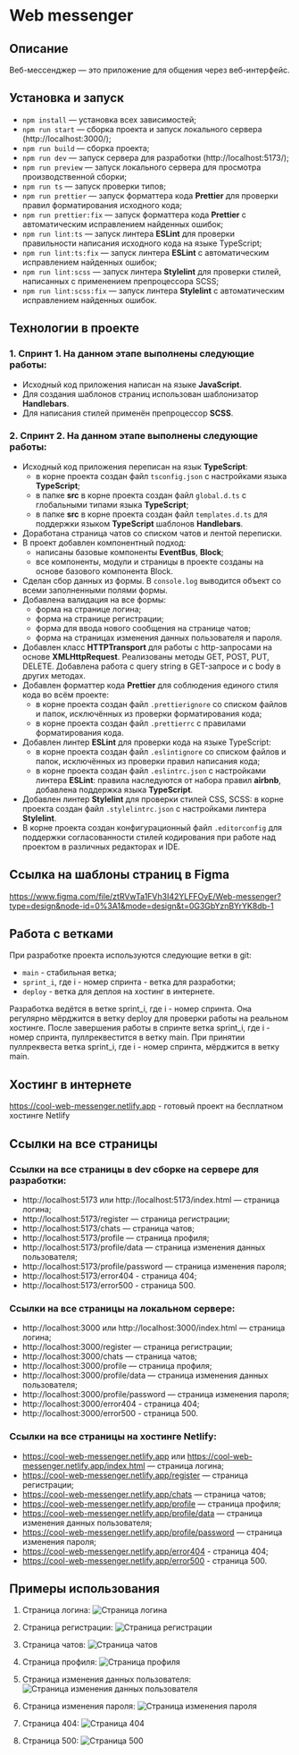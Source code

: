 # Web messenger

## Описание

Веб-мессенджер — это приложение для общения через веб-интерфейс.

## Установка и запуск

- `npm install` — установка всех зависимостей;
- `npm run start` — сборка проекта и запуск локального сервера (http://localhost:3000/);
- `npm run build` — сборка проекта;
- `npm run dev` — запуск сервера для разработки (http://localhost:5173/);
- `npm run preview` — запуск локального сервера для просмотра производственной сборки;
- `npm run ts` — запуск проверки типов;
- `npm run prettier` — запуск форматтера кода **Prettier** для проверки правил форматирования исходного кода;
- `npm run prettier:fix` — запуск форматтера кода **Prettier** с автоматическим исправлением найденных ошибок;
- `npm run lint:ts` — запуск линтера **ESLint** для проверки правильности написания исходного кода на языке TypeScript;
- `npm run lint:ts:fix` — запуск линтера **ESLint** с автоматическим исправлением найденных ошибок;
- `npm run lint:scss` — запуск линтера **Stylelint** для проверки стилей, написанных с применением препроцессора SCSS;
- `npm run lint:scss:fix` — запуск линтера **Stylelint** с автоматическим исправлением найденных ошибок.

## Технологии в проекте

### 1. **Спринт 1**. На данном этапе выполнены следующие работы:

- Исходный код приложения написан на языке **JavaScript**.
- Для создания шаблонов страниц использован шаблонизатор **Handlebars**.
- Для написания стилей применён препроцессор **SCSS**.

### 2. **Спринт 2**. На данном этапе выполнены следующие работы:

- Исходный код приложения переписан на язык **TypeScript**:
  - в корне проекта создан файл `tsconfig.json` с настройками языка **TypeScript**;
  - в папке **src** в корне проекта создан файл `global.d.ts` с глобальными типами языка **TypeScript**;
  - в папке **src** в корне проекта создан файл `templates.d.ts` для поддержки языком **TypeScript** шаблонов **Handlebars**.
- Доработана страница чатов со списком чатов и лентой переписки.
- В проект добавлен компонентный подход:
  - написаны базовые компоненты **EventBus**, **Block**;
  - все компоненты, модули и страницы в проекте созданы на основе базового компонента Block.
- Сделан сбор данных из формы. В `console.log` выводится объект со всеми заполненными полями формы.
- Добавлена валидация на все формы:
  - форма на странице логина;
  - форма на странице регистрации;
  - форма для ввода нового сообщения на странице чатов;
  - форма на страницах изменения данных пользователя и пароля.
- Добавлен класс **HTTPTransport** для работы с http-запросами на основе **XMLHttpRequest**. Реализованы методы GET, POST, PUT, DELETE. Добавлена работа с query string в GET-запросе и с body в других методах.
- Добавлен форматтер кода **Prettier** для соблюдения единого стиля кода во всём проекте:
  - в корне проекта создан файл `.prettierignore` со списком файлов и папок, исключённых из проверки форматирования кода;
  - в корне проекта создан файл `.prettierrc` с правилами форматирования кода.
- Добавлен линтер **ESLint** для проверки кода на языке TypeScript:
  - в корне проекта создан файл `.eslintignore` со списком файлов и папок, исключённых из проверки правил написания кода;
  - в корне проекта создан файл `.eslintrc.json` с настройками линтера **ESLint**: правила наследуются от набора правил **airbnb**, добавлена поддержка языка **TypeScript**.
- Добавлен линтер **Stylelint** для проверки стилей CSS, SCSS: в корне проекта создан файл `.stylelintrc.json` с настройками линтера **Stylelint**.
- В корне проекта создан конфигурационный файл `.editorconfig` для поддержки согласованности стилей кодирования при работе над проектом в различных редакторах и IDE.

## Ссылка на шаблоны страниц в Figma

https://www.figma.com/file/ztRVwTa1FVh3I42YLFFOyE/Web-messenger?type=design&node-id=0%3A1&mode=design&t=0G3GbYznBYrYK8db-1

## Работа с ветками

При разработке проекта используются следующие ветки в git:

- `main` - стабильная ветка;
- `sprint_i`, где i - номер спринта - ветка для разработки;
- `deploy` - ветка для деплоя на хостинг в интернете.

Разработка ведётся в ветке sprint_i, где i - номер спринта. Она регулярно мёрджится в ветку deploy для проверки работы на реальном хостинге. После завершения работы в спринте ветка sprint_i, где i - номер спринта, пуллреквестится в ветку main. При принятии пуллреквеста ветка sprint_i, где i - номер спринта, мёрджится в ветку main.

## Хостинг в интернете

https://cool-web-messenger.netlify.app - готовый проект на бесплатном хостинге Netlify

## Ссылки на все страницы

### Ссылки на все страницы в dev сборке на сервере для разработки:

- http://localhost:5173 или http://localhost:5173/index.html — страница логина;
- http://localhost:5173/register — страница регистрации;
- http://localhost:5173/chats — страница чатов;
- http://localhost:5173/profile — страница профиля;
- http://localhost:5173/profile/data — страница изменения данных пользователя;
- http://localhost:5173/profile/password — страница изменения пароля;
- http://localhost:5173/error404 - страница 404;
- http://localhost:5173/error500 - страница 500.

### Ссылки на все страницы на локальном сервере:

- http://localhost:3000 или http://localhost:3000/index.html — страница логина;
- http://localhost:3000/register — страница регистрации;
- http://localhost:3000/chats — страница чатов;
- http://localhost:3000/profile — страница профиля;
- http://localhost:3000/profile/data — страница изменения данных пользователя;
- http://localhost:3000/profile/password — страница изменения пароля;
- http://localhost:3000/error404 - страница 404;
- http://localhost:3000/error500 - страница 500.

### Ссылки на все страницы на хостинге Netlify:

- https://cool-web-messenger.netlify.app или https://cool-web-messenger.netlify.app/index.html — страница логина;
- https://cool-web-messenger.netlify.app/register — страница регистрации;
- https://cool-web-messenger.netlify.app/chats — страница чатов;
- https://cool-web-messenger.netlify.app/profile — страница профиля;
- https://cool-web-messenger.netlify.app/profile/data — страница изменения данных пользователя;
- https://cool-web-messenger.netlify.app/profile/password — страница изменения пароля;
- https://cool-web-messenger.netlify.app/error404 - страница 404;
- https://cool-web-messenger.netlify.app/error500 - страница 500.

## **Примеры использования**

1. Страница логина:
   ![Страница логина](./docs/login-page.png)

2. Страница регистрации:
   ![Страница регистрации](./docs/register-page.png)

3. Страница чатов:
   ![Страница чатов](./docs/chats-page.png)

4. Страница профиля:
   ![Страница профиля](./docs/profile-page.png)

5. Страница изменения данных пользователя:
   ![Страница изменения данных пользователя](./docs/profile-data-page.png)

6. Страница изменения пароля:
   ![Страница изменения пароля](./docs/profile-password-page.png)

7. Страница 404:
   ![Страница 404](./docs/error404-page.png)

8. Страница 500:
   ![Страница 500](./docs/error500-page.png)
